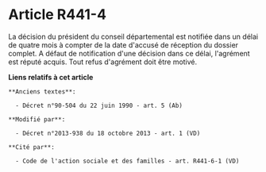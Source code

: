 # Article R441-4

La décision du président du conseil départemental est notifiée dans un délai de quatre mois à compter de la date d'accusé de
réception du dossier complet. A défaut de notification d'une décision dans ce délai, l'agrément est réputé acquis. Tout refus
d'agrément doit être motivé.

**Liens relatifs à cet article**

	**Anciens textes**:

	  - Décret n°90-504 du 22 juin 1990 - art. 5 (Ab)

	**Modifié par**:

	  - Décret n°2013-938 du 18 octobre 2013 - art. 1 (VD)

	**Cité par**:

	  - Code de l'action sociale et des familles - art. R441-6-1 (VD)

